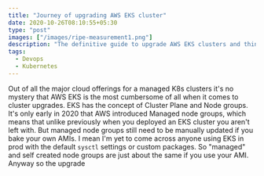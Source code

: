 ```yaml
---
title: "Journey of upgrading AWS EKS cluster"
date: 2020-10-26T08:10:55+05:30
type: "post"
images: ["/images/ripe-measurement1.png"]
description: "The definitive guide to upgrade AWS EKS clusters and things you should keep in mind for a headache free upgrade"
tags:
  - Devops
  - Kubernetes
---
```


Out of all the major cloud offerings for a managed K8s clusters it's no mystery that AWS EKS is the most cumbersome of all when it comes to cluster upgrades. EKS has the concept of Cluster Plane and Node groups. It's only early in 2020 that AWS introduced Managed node groups, which means that unlike previously when you deployed an EKS cluster you aren't left with. But managed node groups still need to be manually updated if you bake your own AMIs. I mean I'm yet to come across anyone using EKS in prod with the default `sysctl` settings or custom packages. So "managed" and self created node groups are just about the same if you use your AMI. Anyway so the upgrade
